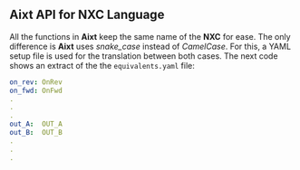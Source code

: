 ## **Aixt** API for NXC Language

All the functions in **Aixt** keep the same name of the **NXC** for ease. The only difference is **Aixt** uses _snake\_case_ instead of _CamelCase_. For this, a YAML setup file is used for the translation between both cases. The next code shows an extract of the the `equivalents.yaml` file:

```yaml
on_rev: OnRev
on_fwd: OnFwd
.
.
.
out_A:  OUT_A
out_B:  OUT_B
.
.
.
```